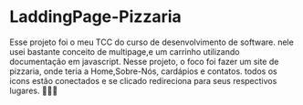 # LaddingPage-Pizzaria
Esse projeto foi o meu TCC do curso de desenvolvimento de software. nele usei bastante conceito de multipage,e um carrinho utilizando documentação em javascript. 
Nesse projeto, o foco foi fazer um site de pizzaria, onde teria a Home,Sobre-Nós, cardápios e contatos. todos os icons estão conectados e se clicado redireciona para seus respectivos lugares. 🚀🧑‍💻
